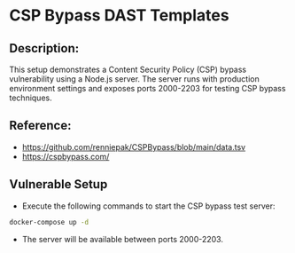 # CSP Bypass DAST Templates

## Description:
This setup demonstrates a Content Security Policy (CSP) bypass vulnerability using a Node.js server. The server runs with production environment settings and exposes ports 2000-2203 for testing CSP bypass techniques.

## Reference:
- https://github.com/renniepak/CSPBypass/blob/main/data.tsv
- https://cspbypass.com/

## Vulnerable Setup

- Execute the following commands to start the CSP bypass test server:

```bash
docker-compose up -d
```

- The server will be available between ports 2000-2203.
